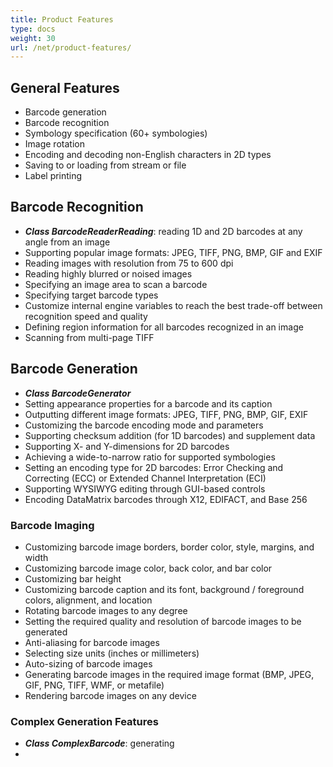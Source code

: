 ```yaml
---
title: Product Features
type: docs
weight: 30
url: /net/product-features/
---
```


## **General Features**
- Barcode generation
- Barcode recognition
- Symbology specification (60+ symbologies)
- Image rotation
- Encoding and decoding non-English characters in 2D types
- Saving to or loading from stream or file
- Label printing

## **Barcode Recognition**

- ***Class BarcodeReaderReading***: reading 1D and 2D barcodes at any angle from an image
- Supporting popular image formats: JPEG, TIFF, PNG, BMP, GIF and EXIF
- Reading images with resolution from 75 to 600 dpi
- Reading highly blurred or noised images
- Specifying an image area to scan a barcode
- Specifying target barcode types
- Customize internal engine variables to reach the best trade-off between recognition speed and quality
- Defining region information for all barcodes recognized in an image
- Scanning from multi-page TIFF

## **Barcode Generation**
- ***Class BarcodeGenerator***
- Setting appearance properties for a barcode and its caption
- Outputting different image formats: JPEG, TIFF, PNG, BMP, GIF, EXIF 
- Customizing the barcode encoding mode and parameters
- Supporting checksum addition (for 1D barcodes) and supplement data
- Supporting X- and Y-dimensions for 2D barcodes
- Achieving a wide-to-narrow ratio for supported symbologies
- Setting an encoding type for 2D barcodes: Error Checking and Correcting (ECC) or Extended Channel Interpretation (ECI)
- Supporting WYSIWYG editing through GUI-based controls
- Encoding DataMatrix barcodes through X12, EDIFACT, and Base 256 

### **Barcode Imaging**
- Customizing barcode image borders, border color, style, margins, and width
- Customizing barcode image color, back color, and bar color
- Customizing bar height
- Customizing barcode caption and its font, background / foreground colors, alignment, and location
- Rotating barcode images to any degree
- Setting the required quality and resolution of barcode images to be generated
- Anti-aliasing for barcode images
- Selecting size units (inches or millimeters)
- Auto-sizing of barcode images
- Generating barcode images in the required image format (BMP, JPEG, GIF, PNG, TIFF, WMF, or metafile)
- Rendering barcode images on any device

### **Complex Generation Features**
- ***Class ComplexBarcode***: generating 
- 